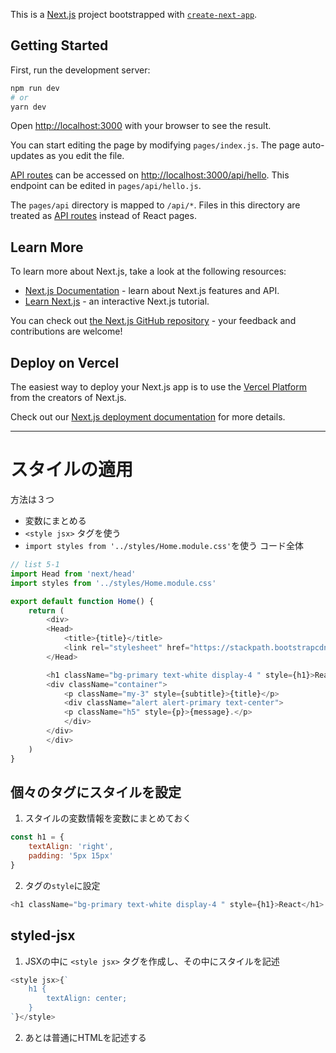 This is a [Next.js](https://nextjs.org/) project bootstrapped with [`create-next-app`](https://github.com/vercel/next.js/tree/canary/packages/create-next-app).

## Getting Started

First, run the development server:

```bash
npm run dev
# or
yarn dev
```

Open [http://localhost:3000](http://localhost:3000) with your browser to see the result.

You can start editing the page by modifying `pages/index.js`. The page auto-updates as you edit the file.

[API routes](https://nextjs.org/docs/api-routes/introduction) can be accessed on [http://localhost:3000/api/hello](http://localhost:3000/api/hello). This endpoint can be edited in `pages/api/hello.js`.

The `pages/api` directory is mapped to `/api/*`. Files in this directory are treated as [API routes](https://nextjs.org/docs/api-routes/introduction) instead of React pages.

## Learn More

To learn more about Next.js, take a look at the following resources:

- [Next.js Documentation](https://nextjs.org/docs) - learn about Next.js features and API.
- [Learn Next.js](https://nextjs.org/learn) - an interactive Next.js tutorial.

You can check out [the Next.js GitHub repository](https://github.com/vercel/next.js/) - your feedback and contributions are welcome!

## Deploy on Vercel

The easiest way to deploy your Next.js app is to use the [Vercel Platform](https://vercel.com/new?utm_medium=default-template&filter=next.js&utm_source=create-next-app&utm_campaign=create-next-app-readme) from the creators of Next.js.

Check out our [Next.js deployment documentation](https://nextjs.org/docs/deployment) for more details.


***

# スタイルの適用
方法は３つ
- 変数にまとめる
- `<style jsx>` タグを使う
- `import styles from '../styles/Home.module.css'`を使う
コード全体
```js
// list 5-1
import Head from 'next/head'
import styles from '../styles/Home.module.css'

export default function Home() {
    return (
        <div>
        <Head>
            <title>{title}</title>
            <link rel="stylesheet" href="https://stackpath.bootstrapcdn.com/bootstrap/4.5.0/css/bootstrap.min.css" crossOrigin="anonymous" />
        </Head>

        <h1 className="bg-primary text-white display-4 " style={h1}>React</h1>
        <div className="container">
            <p className="my-3" style={subtitle}>{title}</p>
            <div className="alert alert-primary text-center">
            <p className="h5" style={p}>{message}.</p>
            </div>
        </div>
        </div>
    )
}
```
## 個々のタグにスタイルを設定
1. スタイルの変数情報を変数にまとめておく
```js
const h1 = {
    textAlign: 'right',
    padding: '5px 15px'
}
```
2. タグの`style`に設定
```js
<h1 className="bg-primary text-white display-4 " style={h1}>React</h1>
```
## styled-jsx
1. JSXの中に `<style jsx>` タグを作成し、その中にスタイルを記述
```js
<style jsx>{`
    h1 {
        textAlign: center;
    }
`}</style>
```
2. あとは普通にHTMLを記述する
